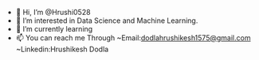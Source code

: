- 👋 Hi, I’m @Hrushi0528
- 👀 I’m interested in Data Science and Machine Learning.
- 🌱 I’m currently learning 
- 📫 You can reach me Through
        ~Email:dodlahrushikesh1575@gmail.com
        ~Linkedin:Hrushikesh Dodla

<!---
Hrushi0528/Hrushi0528 is a ✨ special ✨ repository because its `README.md` (this file) appears on your GitHub profile.
You can click the Preview link to take a look at your changes.
--->
